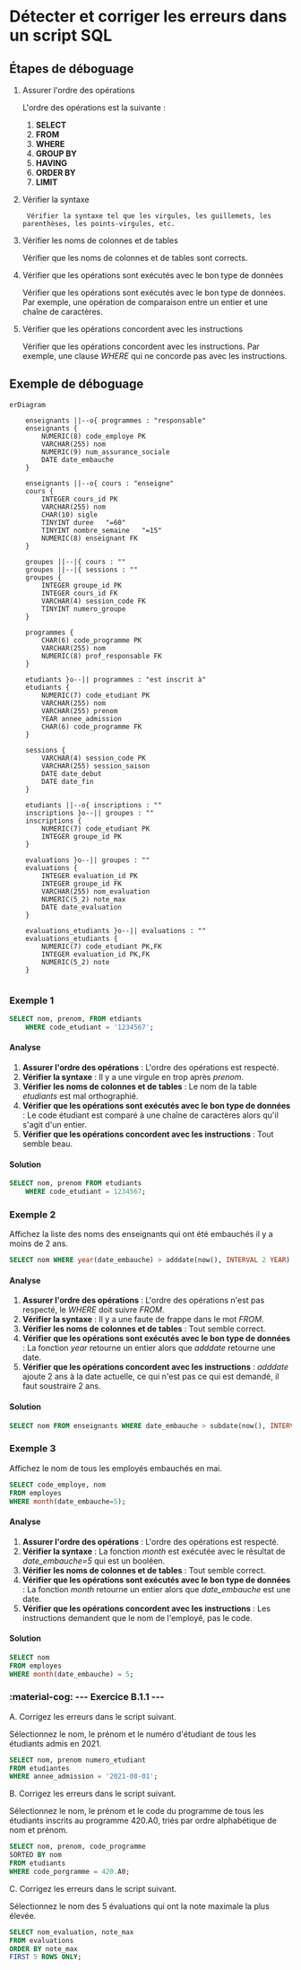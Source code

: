 # Détecter et corriger les erreurs dans un script SQL

## Étapes de déboguage  

1. Assurer l'ordre des opérations  

    L'ordre des opérations est la suivante :

    1. **SELECT** 
    2. **FROM**
    3. **WHERE**
    4. **GROUP BY**
    5. **HAVING**
    6. **ORDER BY**
    7. **LIMIT**

2. Vérifier la syntaxe
    
        Vérifier la syntaxe tel que les virgules, les guillemets, les parenthèses, les points-virgules, etc.

3. Vérifier les noms de colonnes et de tables

    Vérifier que les noms de colonnes et de tables sont corrects.

4. Vérifier que les opérations sont exécutés avec le bon type de données

    Vérifier que les opérations sont exécutés avec le bon type de données. Par exemple, une opération de comparaison entre un entier et une chaîne de caractères.

5. Vérifier que les opérations concordent avec les instructions

    Vérifier que les opérations concordent avec les instructions. Par exemple, une clause *WHERE* qui ne concorde pas avec les instructions.

## Exemple de déboguage

``` mermaid
erDiagram  
    
    enseignants ||--o{ programmes : "responsable"
    enseignants {
        NUMERIC(8) code_employe PK
        VARCHAR(255) nom
        NUMERIC(9) num_assurance_sociale
        DATE date_embauche
    }

    enseignants ||--o{ cours : "enseigne"
    cours {
        INTEGER cours_id PK
        VARCHAR(255) nom 
        CHAR(10) sigle 
        TINYINT duree   "=60"
        TINYINT nombre_semaine   "=15"
        NUMERIC(8) enseignant FK
    }

    groupes ||--|{ cours : ""
    groupes ||--|{ sessions : ""
    groupes {
        INTEGER groupe_id PK
        INTEGER cours_id FK
        VARCHAR(4) session_code FK
        TINYINT numero_groupe
    }  

    programmes {
        CHAR(6) code_programme PK
        VARCHAR(255) nom
        NUMERIC(8) prof_responsable FK
    }

    etudiants }o--|| programmes : "est inscrit à"
    etudiants {
        NUMERIC(7) code_etudiant PK
        VARCHAR(255) nom
        VARCHAR(255) prenom
        YEAR annee_admission
        CHAR(6) code_programme FK
    }

    sessions {
        VARCHAR(4) session_code PK
        VARCHAR(255) session_saison
        DATE date_debut
        DATE date_fin
    }

    etudiants ||--o{ inscriptions : ""
    inscriptions }o--|| groupes : ""
    inscriptions {
        NUMERIC(7) code_etudiant PK
        INTEGER groupe_id PK
    }

    evaluations }o--|| groupes : ""
    evaluations {
        INTEGER evaluation_id PK
        INTEGER groupe_id FK
        VARCHAR(255) nom_evaluation
        NUMERIC(5_2) note_max
        DATE date_evaluation
    }

    evaluations_etudiants }o--|| evaluations : ""
    evaluations_etudiants {
        NUMERIC(7) code_etudiant PK,FK
        INTEGER evaluation_id PK,FK
        NUMERIC(5_2) note
    }
    
```

### Exemple 1

```sql
SELECT nom, prenom, FROM etdiants
    WHERE code_etudiant = '1234567';
```

#### Analyse

1. **Assurer l'ordre des opérations** : L'ordre des opérations est respecté.
2. **Vérifier la syntaxe** : Il y a une virgule en trop après *prenom*.
3. **Vérifier les noms de colonnes et de tables** : Le nom de la table *etudiants* est mal orthographié.
4. **Vérifier que les opérations sont exécutés avec le bon type de données** : Le code étudiant est comparé à une chaîne de caractères alors qu'il s'agit d'un entier.
5. **Vérifier que les opérations concordent avec les instructions** : Tout semble beau.

#### Solution

```sql
SELECT nom, prenom FROM etudiants
    WHERE code_etudiant = 1234567;
```

### Exemple 2

Affichez la liste des noms des enseignants qui ont été embauchés il y a moins de 2 ans.

```sql
SELECT nom WHERE year(date_embauche) > adddate(now(), INTERVAL 2 YEAR) FORM enseignants;
```

#### Analyse

1. **Assurer l'ordre des opérations** : L'ordre des opérations n'est pas respecté, le *WHERE* doit suivre *FROM*.  
2. **Vérifier la syntaxe** : Il y a une faute de frappe dans le mot *FROM*.
3. **Vérifier les noms de colonnes et de tables** : Tout semble correct.  
4. **Vérifier que les opérations sont exécutés avec le bon type de données** : La fonction *year* retourne un entier alors que *adddate* retourne une date.
5. **Vérifier que les opérations concordent avec les instructions** : *adddate* ajoute 2 ans à la date actuelle, ce qui n'est pas ce qui est demandé, il faut soustraire 2 ans.

#### Solution

```sql
SELECT nom FROM enseignants WHERE date_embauche > subdate(now(), INTERVAL 2 YEAR);
```

### Exemple 3

Affichez le nom de tous les employés embauchés en mai.

```sql
SELECT code_employe, nom 
FROM employes 
WHERE month(date_embauche=5);
```

#### Analyse

1. **Assurer l'ordre des opérations** : L'ordre des opérations est respecté.
2. **Vérifier la syntaxe** : La fonction *month* est exécutée avec le résultat de *date_embauche=5* qui est un booléen.
3. **Vérifier les noms de colonnes et de tables** : Tout semble correct.
4. **Vérifier que les opérations sont exécutés avec le bon type de données** : La fonction *month* retourne un entier alors que *date_embauche* est une date.
5. **Vérifier que les opérations concordent avec les instructions** : Les instructions demandent que le nom de l'employé, pas le code.

#### Solution

```sql
SELECT nom
FROM employes
WHERE month(date_embauche) = 5;
```

### :material-cog: --- Exercice B.1.1 ---

A. Corrigez les erreurs dans le script suivant.

Sélectionnez le nom, le prénom et le numéro d'étudiant de tous les étudiants admis en 2021. 

```sql
SELECT nom, prenom numero_etudiant
FROM etudiantes
WHERE annee_admission = '2021-08-01';
```

B. Corrigez les erreurs dans le script suivant.

Sélectionnez le nom, le prénom et le code du programme de tous les étudiants inscrits au programme 420.A0, triés par ordre alphabétique de nom et prénom.

```sql
SELECT nom, prenom, code_programme
SORTED BY nom 
FROM etudiants
WHERE code_porgramme = 420.A0;
```

C. Corrigez les erreurs dans le script suivant.

Sélectionnez le nom des 5 évaluations qui ont la note maximale la plus élevée.

```sql
SELECT nom_evaluation, note_max
FROM evaluations
ORDER BY note_max 
FIRST 5 ROWS ONLY;
```